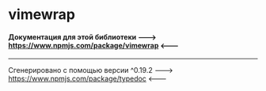 # vimewrap
#### Документация для этой библиотеки ---> https://www.npmjs.com/package/vimewrap <---
___
Сгенерировано с помощью версии ^0.19.2 ---> https://www.npmjs.com/package/typedoc <---
